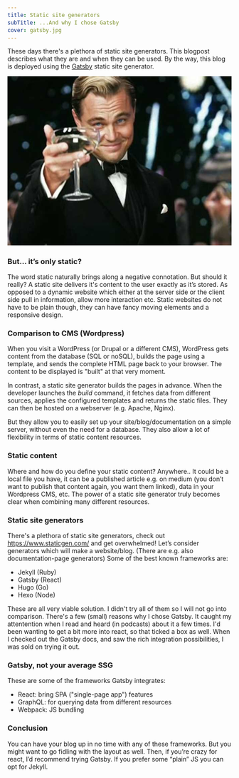 ```yaml
---
title: Static site generators
subTitle: ...And why I chose Gatsby
cover: gatsby.jpg
---
```


These days there's a plethora of static site generators. This blogpost describes what they are and when they can be used. By the way, this blog is deployed using the [Gatsby](https://gatsby.com) static site generator.

![Warner Bros](./gatsby.jpg)

### But... it’s only static?

The word static naturally brings along a negative connotation. But should it really? A static site delivers it's content to the user exactly as it’s stored. As opposed to a dynamic website which either at the server side or the client side pull in information, allow more interaction etc. Static websites do not have to be plain though, they can have fancy moving elements and a responsive design.

### Comparison to CMS (Wordpress)
When you visit a WordPress (or Drupal or a different CMS), WordPress gets content from the database (SQL or noSQL), builds the page using a template,  and sends the complete HTML page back to your browser. The content to be displayed is "built" at that very moment.

In contrast, a static site generator builds the pages in advance. When the developer launches the *build* command, it fetches data from different sources, applies the configured templates and returns the static files. They can then be hosted on a webserver (e.g. Apache, Nginx).

But they allow you to easily set up your site/blog/documentation on a simple server, without even the need for a database. They also allow a lot of flexibility in terms of static content resources.

### Static content

Where and how do you define your static content? Anywhere.. It could be a local file you have, it can be a published article e.g. on medium (you don’t want to publish that content again, you want them linked), data in your Wordpress CMS, etc. The power of a static site generator truly becomes clear when combining many different resources.

### Static site generators

There's a plethora of static site generators, check out https://www.staticgen.com/ and get overwhelmed! Let’s consider generators which will make a website/blog. (There are e.g. also documentation-page generators) Some of the best known frameworks are:
* Jekyll (Ruby)
* Gatsby (React)
* Hugo (Go)
* Hexo (Node)

These are all very viable solution. I didn't try all of them so I will not go into comparison. There's a few (small) reasons why I chose Gatsby. It caught my attentention when I read and heard (in podcasts) about it a few times. I'd been wanting to get a bit more into react, so that ticked a box as well. When I checked out the Gatsby docs, and saw the rich integration possibilities, I was sold on trying it out.

### Gatsby, not your average SSG
These are some of the frameworks Gatsby integrates:
* React: bring SPA ("single-page app") features
* GraphQL: for querying data from different resources
* Webpack: JS bundling

### Conclusion
You can have your blog up in no time with any of these frameworks. But you might want to go fidling with the layout as well. Then, if you’re crazy for react, I’d recommend trying Gatsby. If you prefer some “plain” JS you can opt for Jekyll.
​

